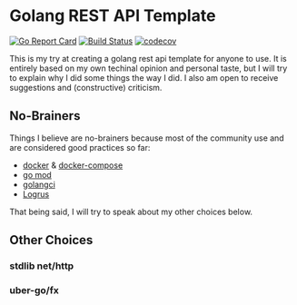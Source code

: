 # Golang REST API Template

[![Go Report Card](https://goreportcard.com/badge/github.com/PFadel/golang-restapi-template)](https://goreportcard.com/report/github.com/PFadel/golang-restapi-template)
[![Build Status](https://travis-ci.com/PFadel/golang-restapi-template.svg?branch=main)](https://travis-ci.com/PFadel/golang-restapi-template)
[![codecov](https://codecov.io/gh/PFadel/golang-restapi-template/branch/main/graph/badge.svg?token=0NX7BIMV7U)](https://codecov.io/gh/PFadel/golang-restapi-template)

This is my try at creating a golang rest api template for anyone to use. It is entirely based on my own techinal opinion and personal taste, but I will try to explain why I did some things the way I did. I also am open to receive suggestions and (constructive) criticism.

## No-Brainers

Things I believe are no-brainers because most of the community use and are considered good practices so far:

- [docker](https://www.docker.com/) & [docker-compose](https://docs.docker.com/compose/install/)
- [go mod](https://golang.org/ref/mod)
- [golangci](https://github.com/golangci/golangci-lint)
- [Logrus](https://github.com/sirupsen/logrus)

That being said, I will try to speak about my other choices below.

## Other Choices

### stdlib net/http

### uber-go/fx
